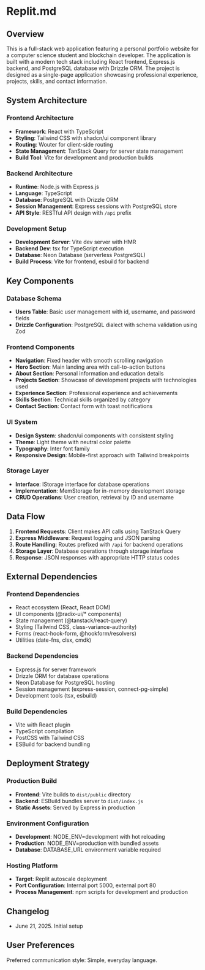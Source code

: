 # Replit.md

## Overview

This is a full-stack web application featuring a personal portfolio website for a computer science student and blockchain developer. The application is built with a modern tech stack including React frontend, Express.js backend, and PostgreSQL database with Drizzle ORM. The project is designed as a single-page application showcasing professional experience, projects, skills, and contact information.

## System Architecture

### Frontend Architecture
- **Framework**: React with TypeScript
- **Styling**: Tailwind CSS with shadcn/ui component library
- **Routing**: Wouter for client-side routing
- **State Management**: TanStack Query for server state management
- **Build Tool**: Vite for development and production builds

### Backend Architecture
- **Runtime**: Node.js with Express.js
- **Language**: TypeScript
- **Database**: PostgreSQL with Drizzle ORM
- **Session Management**: Express sessions with PostgreSQL store
- **API Style**: RESTful API design with `/api` prefix

### Development Setup
- **Development Server**: Vite dev server with HMR
- **Backend Dev**: tsx for TypeScript execution
- **Database**: Neon Database (serverless PostgreSQL)
- **Build Process**: Vite for frontend, esbuild for backend

## Key Components

### Database Schema
- **Users Table**: Basic user management with id, username, and password fields
- **Drizzle Configuration**: PostgreSQL dialect with schema validation using Zod

### Frontend Components
- **Navigation**: Fixed header with smooth scrolling navigation
- **Hero Section**: Main landing area with call-to-action buttons
- **About Section**: Personal information and education details
- **Projects Section**: Showcase of development projects with technologies used
- **Experience Section**: Professional experience and achievements
- **Skills Section**: Technical skills organized by category
- **Contact Section**: Contact form with toast notifications

### UI System
- **Design System**: shadcn/ui components with consistent styling
- **Theme**: Light theme with neutral color palette
- **Typography**: Inter font family
- **Responsive Design**: Mobile-first approach with Tailwind breakpoints

### Storage Layer
- **Interface**: IStorage interface for database operations
- **Implementation**: MemStorage for in-memory development storage
- **CRUD Operations**: User creation, retrieval by ID and username

## Data Flow

1. **Frontend Requests**: Client makes API calls using TanStack Query
2. **Express Middleware**: Request logging and JSON parsing
3. **Route Handling**: Routes prefixed with `/api` for backend operations
4. **Storage Layer**: Database operations through storage interface
5. **Response**: JSON responses with appropriate HTTP status codes

## External Dependencies

### Frontend Dependencies
- React ecosystem (React, React DOM)
- UI components (@radix-ui/* components)
- State management (@tanstack/react-query)
- Styling (Tailwind CSS, class-variance-authority)
- Forms (react-hook-form, @hookform/resolvers)
- Utilities (date-fns, clsx, cmdk)

### Backend Dependencies
- Express.js for server framework
- Drizzle ORM for database operations
- Neon Database for PostgreSQL hosting
- Session management (express-session, connect-pg-simple)
- Development tools (tsx, esbuild)

### Build Dependencies
- Vite with React plugin
- TypeScript compilation
- PostCSS with Tailwind CSS
- ESBuild for backend bundling

## Deployment Strategy

### Production Build
- **Frontend**: Vite builds to `dist/public` directory
- **Backend**: ESBuild bundles server to `dist/index.js`
- **Static Assets**: Served by Express in production

### Environment Configuration
- **Development**: NODE_ENV=development with hot reloading
- **Production**: NODE_ENV=production with bundled assets
- **Database**: DATABASE_URL environment variable required

### Hosting Platform
- **Target**: Replit autoscale deployment
- **Port Configuration**: Internal port 5000, external port 80
- **Process Management**: npm scripts for development and production

## Changelog
- June 21, 2025. Initial setup

## User Preferences

Preferred communication style: Simple, everyday language.